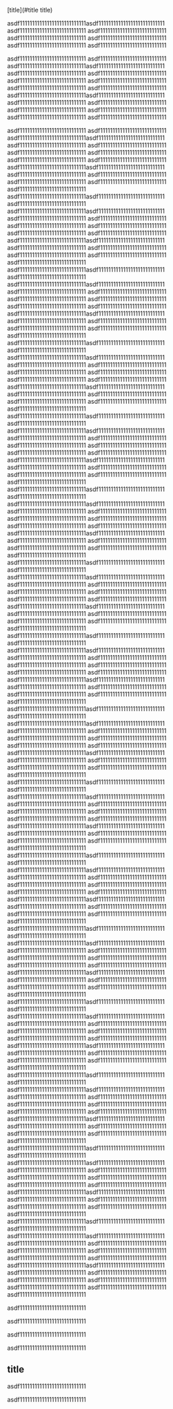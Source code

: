 


[title](#title title)

asdf111111111111111111111111111asdf111111111111111111111111111
asdf111111111111111111111111111
asdf111111111111111111111111111
asdf111111111111111111111111111
asdf111111111111111111111111111
asdf111111111111111111111111111
asdf111111111111111111111111111

asdf111111111111111111111111111
asdf111111111111111111111111111
asdf111111111111111111111111111asdf111111111111111111111111111
asdf111111111111111111111111111
asdf111111111111111111111111111
asdf111111111111111111111111111
asdf111111111111111111111111111
asdf111111111111111111111111111
asdf111111111111111111111111111
asdf111111111111111111111111111asdf111111111111111111111111111
asdf111111111111111111111111111
asdf111111111111111111111111111
asdf111111111111111111111111111
asdf111111111111111111111111111
asdf111111111111111111111111111
asdf111111111111111111111111111

asdf111111111111111111111111111
asdf111111111111111111111111111
asdf111111111111111111111111111asdf111111111111111111111111111
asdf111111111111111111111111111
asdf111111111111111111111111111
asdf111111111111111111111111111
asdf111111111111111111111111111
asdf111111111111111111111111111
asdf111111111111111111111111111
asdf111111111111111111111111111asdf111111111111111111111111111
asdf111111111111111111111111111
asdf111111111111111111111111111
asdf111111111111111111111111111
asdf111111111111111111111111111
asdf111111111111111111111111111
asdf111111111111111111111111111asdf111111111111111111111111111
asdf111111111111111111111111111
asdf111111111111111111111111111asdf111111111111111111111111111
asdf111111111111111111111111111
asdf111111111111111111111111111
asdf111111111111111111111111111
asdf111111111111111111111111111
asdf111111111111111111111111111
asdf111111111111111111111111111
asdf111111111111111111111111111asdf111111111111111111111111111
asdf111111111111111111111111111
asdf111111111111111111111111111
asdf111111111111111111111111111
asdf111111111111111111111111111
asdf111111111111111111111111111
asdf111111111111111111111111111asdf111111111111111111111111111
asdf111111111111111111111111111
asdf111111111111111111111111111asdf111111111111111111111111111
asdf111111111111111111111111111
asdf111111111111111111111111111
asdf111111111111111111111111111
asdf111111111111111111111111111
asdf111111111111111111111111111
asdf111111111111111111111111111
asdf111111111111111111111111111asdf111111111111111111111111111
asdf111111111111111111111111111
asdf111111111111111111111111111
asdf111111111111111111111111111
asdf111111111111111111111111111
asdf111111111111111111111111111
asdf111111111111111111111111111asdf111111111111111111111111111
asdf111111111111111111111111111
asdf111111111111111111111111111asdf111111111111111111111111111
asdf111111111111111111111111111
asdf111111111111111111111111111
asdf111111111111111111111111111
asdf111111111111111111111111111
asdf111111111111111111111111111
asdf111111111111111111111111111
asdf111111111111111111111111111asdf111111111111111111111111111
asdf111111111111111111111111111
asdf111111111111111111111111111
asdf111111111111111111111111111
asdf111111111111111111111111111
asdf111111111111111111111111111
asdf111111111111111111111111111asdf111111111111111111111111111
asdf111111111111111111111111111
asdf111111111111111111111111111asdf111111111111111111111111111
asdf111111111111111111111111111
asdf111111111111111111111111111
asdf111111111111111111111111111
asdf111111111111111111111111111
asdf111111111111111111111111111
asdf111111111111111111111111111
asdf111111111111111111111111111asdf111111111111111111111111111
asdf111111111111111111111111111
asdf111111111111111111111111111
asdf111111111111111111111111111
asdf111111111111111111111111111
asdf111111111111111111111111111
asdf111111111111111111111111111asdf111111111111111111111111111
asdf111111111111111111111111111
asdf111111111111111111111111111asdf111111111111111111111111111
asdf111111111111111111111111111
asdf111111111111111111111111111
asdf111111111111111111111111111
asdf111111111111111111111111111
asdf111111111111111111111111111
asdf111111111111111111111111111
asdf111111111111111111111111111asdf111111111111111111111111111
asdf111111111111111111111111111
asdf111111111111111111111111111
asdf111111111111111111111111111
asdf111111111111111111111111111
asdf111111111111111111111111111
asdf111111111111111111111111111asdf111111111111111111111111111
asdf111111111111111111111111111
asdf111111111111111111111111111asdf111111111111111111111111111
asdf111111111111111111111111111
asdf111111111111111111111111111
asdf111111111111111111111111111
asdf111111111111111111111111111
asdf111111111111111111111111111
asdf111111111111111111111111111
asdf111111111111111111111111111asdf111111111111111111111111111
asdf111111111111111111111111111
asdf111111111111111111111111111
asdf111111111111111111111111111
asdf111111111111111111111111111
asdf111111111111111111111111111
asdf111111111111111111111111111asdf111111111111111111111111111
asdf111111111111111111111111111
asdf111111111111111111111111111asdf111111111111111111111111111
asdf111111111111111111111111111
asdf111111111111111111111111111
asdf111111111111111111111111111
asdf111111111111111111111111111
asdf111111111111111111111111111
asdf111111111111111111111111111
asdf111111111111111111111111111asdf111111111111111111111111111
asdf111111111111111111111111111
asdf111111111111111111111111111
asdf111111111111111111111111111
asdf111111111111111111111111111
asdf111111111111111111111111111
asdf111111111111111111111111111asdf111111111111111111111111111
asdf111111111111111111111111111
asdf111111111111111111111111111asdf111111111111111111111111111
asdf111111111111111111111111111
asdf111111111111111111111111111
asdf111111111111111111111111111
asdf111111111111111111111111111
asdf111111111111111111111111111
asdf111111111111111111111111111
asdf111111111111111111111111111asdf111111111111111111111111111
asdf111111111111111111111111111
asdf111111111111111111111111111
asdf111111111111111111111111111
asdf111111111111111111111111111
asdf111111111111111111111111111
asdf111111111111111111111111111asdf111111111111111111111111111
asdf111111111111111111111111111
asdf111111111111111111111111111asdf111111111111111111111111111
asdf111111111111111111111111111
asdf111111111111111111111111111
asdf111111111111111111111111111
asdf111111111111111111111111111
asdf111111111111111111111111111
asdf111111111111111111111111111
asdf111111111111111111111111111asdf111111111111111111111111111
asdf111111111111111111111111111
asdf111111111111111111111111111
asdf111111111111111111111111111
asdf111111111111111111111111111
asdf111111111111111111111111111
asdf111111111111111111111111111asdf111111111111111111111111111
asdf111111111111111111111111111
asdf111111111111111111111111111asdf111111111111111111111111111
asdf111111111111111111111111111
asdf111111111111111111111111111
asdf111111111111111111111111111
asdf111111111111111111111111111
asdf111111111111111111111111111
asdf111111111111111111111111111
asdf111111111111111111111111111asdf111111111111111111111111111
asdf111111111111111111111111111
asdf111111111111111111111111111
asdf111111111111111111111111111
asdf111111111111111111111111111
asdf111111111111111111111111111
asdf111111111111111111111111111asdf111111111111111111111111111
asdf111111111111111111111111111
asdf111111111111111111111111111asdf111111111111111111111111111
asdf111111111111111111111111111
asdf111111111111111111111111111
asdf111111111111111111111111111
asdf111111111111111111111111111
asdf111111111111111111111111111
asdf111111111111111111111111111
asdf111111111111111111111111111asdf111111111111111111111111111
asdf111111111111111111111111111
asdf111111111111111111111111111
asdf111111111111111111111111111
asdf111111111111111111111111111
asdf111111111111111111111111111
asdf111111111111111111111111111asdf111111111111111111111111111
asdf111111111111111111111111111
asdf111111111111111111111111111asdf111111111111111111111111111
asdf111111111111111111111111111
asdf111111111111111111111111111
asdf111111111111111111111111111
asdf111111111111111111111111111
asdf111111111111111111111111111
asdf111111111111111111111111111
asdf111111111111111111111111111asdf111111111111111111111111111
asdf111111111111111111111111111
asdf111111111111111111111111111
asdf111111111111111111111111111
asdf111111111111111111111111111
asdf111111111111111111111111111
asdf111111111111111111111111111asdf111111111111111111111111111
asdf111111111111111111111111111
asdf111111111111111111111111111asdf111111111111111111111111111
asdf111111111111111111111111111
asdf111111111111111111111111111
asdf111111111111111111111111111
asdf111111111111111111111111111
asdf111111111111111111111111111
asdf111111111111111111111111111
asdf111111111111111111111111111asdf111111111111111111111111111
asdf111111111111111111111111111
asdf111111111111111111111111111
asdf111111111111111111111111111
asdf111111111111111111111111111
asdf111111111111111111111111111
asdf111111111111111111111111111asdf111111111111111111111111111
asdf111111111111111111111111111
asdf111111111111111111111111111asdf111111111111111111111111111
asdf111111111111111111111111111
asdf111111111111111111111111111
asdf111111111111111111111111111
asdf111111111111111111111111111
asdf111111111111111111111111111
asdf111111111111111111111111111
asdf111111111111111111111111111asdf111111111111111111111111111
asdf111111111111111111111111111
asdf111111111111111111111111111
asdf111111111111111111111111111
asdf111111111111111111111111111
asdf111111111111111111111111111
asdf111111111111111111111111111asdf111111111111111111111111111
asdf111111111111111111111111111
asdf111111111111111111111111111asdf111111111111111111111111111
asdf111111111111111111111111111
asdf111111111111111111111111111
asdf111111111111111111111111111
asdf111111111111111111111111111
asdf111111111111111111111111111
asdf111111111111111111111111111
asdf111111111111111111111111111asdf111111111111111111111111111
asdf111111111111111111111111111
asdf111111111111111111111111111
asdf111111111111111111111111111
asdf111111111111111111111111111
asdf111111111111111111111111111
asdf111111111111111111111111111
asdf111111111111111111111111111


asdf111111111111111111111111111



asdf111111111111111111111111111





asdf111111111111111111111111111


asdf111111111111111111111111111




## title

asdf111111111111111111111111111











asdf111111111111111111111111111
